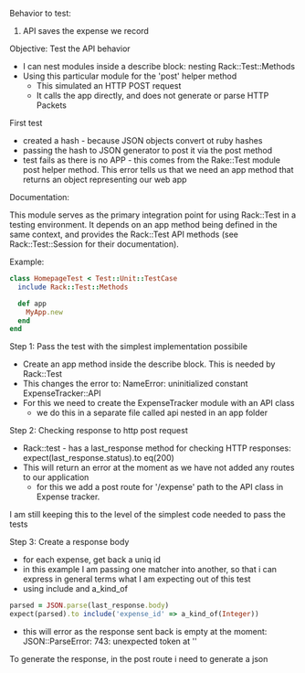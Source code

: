 Behavior to test:

1. API saves the expense we record

Objective:
Test the API behavior

- I can nest modules inside a describe block: nesting Rack::Test::Methods
- Using this particular module for the 'post' helper method
  - This simulated an HTTP POST request
  - It calls the app directly, and does not generate or parse HTTP Packets

First test

- created a hash - because JSON objects convert ot ruby hashes
- passing the hash to JSON generator to post it via the post method
- test fails as there is no APP - this comes from the Rake::Test module post helper method. This error tells us that we need an app method that returns an object representing our web app

Documentation:

This module serves as the primary integration point for using Rack::Test in a testing environment. It depends on an app method being defined in the same context, and provides the Rack::Test API methods (see Rack::Test::Session for their documentation).

Example:

```ruby
class HomepageTest < Test::Unit::TestCase
  include Rack::Test::Methods

  def app
    MyApp.new
  end
end
```

Step 1: Pass the test with the simplest implementation possibile

- Create an app method inside the describe block. This is needed by Rack::Test
- This changes the error to: NameError: uninitialized constant ExpenseTracker::API
- For this we need to create the ExpenseTracker module with an API class
  - we do this in a separate file called api nested in an app folder

Step 2: Checking response to http post request

- Rack::test - has a last_response method for checking HTTP responses: expect(last_response.status).to eq(200)
- This will return an error at the moment as we have not added any routes to our application
  - for this we add a post route for '/expense' path to the API class in Expense tracker.

I am still keeping this to the level of the simplest code needed to pass the tests

Step 3: Create a response body

- for each expense, get back a uniq id
- in this example I am passing one matcher into another, so that i can express in general terms what I am expecting out of this test
- using include and a_kind_of

```ruby
parsed = JSON.parse(last_response.body)
expect(parsed).to include('expense_id' => a_kind_of(Integer))
```

- this will error as the response sent back is empty at the moment: JSON::ParseError: 743: unexpected token at ''

To generate the response, in the post route i need to generate a json
